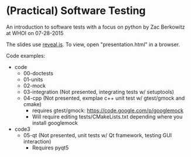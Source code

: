 # (Practical) Software Testing

An introduction to software tests with a focus on python by Zac Berkowitz at WHOI on 07-28-2015

The slides use [reveal.js](https://github.com/hakimel/reveal.js).  To view, open "presentation.html"
in a browser.

Code examples:
- code
  - 00-doctests
  - 01-units
  - 02-mock
  - 03-integration (Not presented, integrating tests w/ setuptools)
  - 04-cpp (Not presented, exmplae c++ unit test w/ gtest/gmock and cmake)
    - requires gtest/gmock: https://code.google.com/p/googlemock
    - Will require editing tests/CMakeLists.txt depending where you install googlemock
- code3
  - 05-qt (Not presented, unit tests w/ Qt framework, testing GUI interaction)
    - Requires pyqt5

